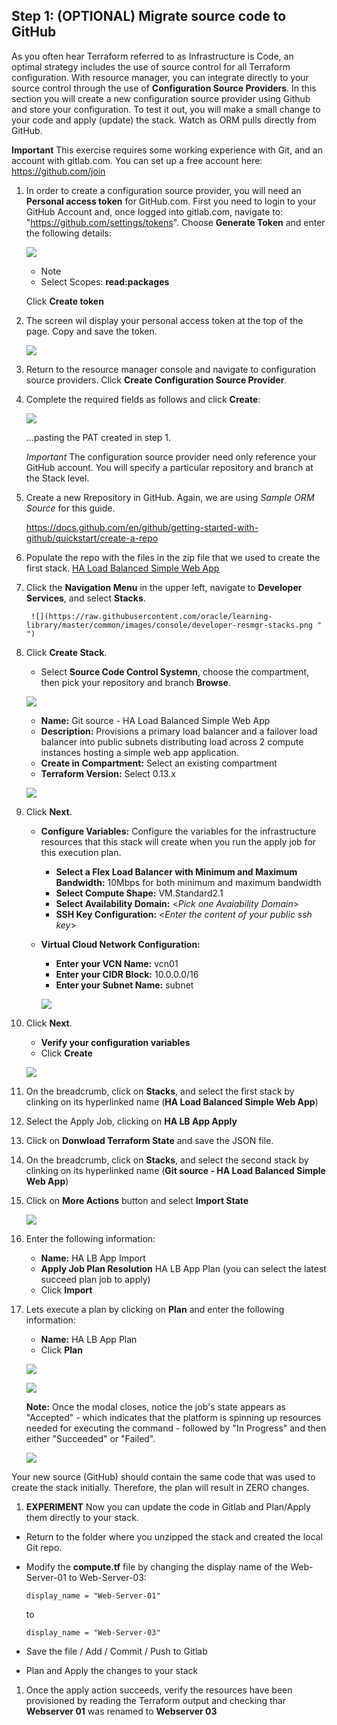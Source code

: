 ## **Step 1:** (OPTIONAL) Migrate source code to GitHub

As you often hear Terraform referred to as Infrastructure is Code, an optimal strategy includes the use of source control for all Terraform configuration.  With resource manager, you can integrate directly to your source control through the use of **Configuration Source Providers**.  In this section you will create a new configuration source provider using Github and store your configuration.  To test it out, you will make a small change to your code and apply (update) the stack.  Watch as ORM pulls directly from GitHub.

**Important** This exercise requires some working experience with Git, and an account with gitlab.com.  You can set up a free account here:
https://github.com/join

1. In order to create a configuration source provider, you will need an **Personal access token** for GitHub.com.  First you need to login to your GitHub Account and, once logged into gitlab.com, navigate to: "https://github.com/settings/tokens".  Choose **Generate Token** and enter the following details:

    ![](./../custom-stack/images/pat.png " ")

      - Note
      - Select Scopes: **read:packages**


    Click **Create token**

1. The screen wil display your personal access token at the top of the page. Copy and save the token.

   ![](./../custom-stack/images/gitoken.png " ")

1. Return to the resource manager console and navigate to configuration source providers.  Click **Create Configuration Source Provider**.

1. Complete the required fields as follows and click **Create**:

    ![](./../custom-stack/images/git-source.png " ")

    ...pasting the PAT created in step 1.

    *Important* The configuration source provider need only reference your GitHub account.  You will specify a particular repository and branch at the Stack level.

1. Create a new Rrepository in GitHub. Again, we are using *Sample ORM Source* for this guide.

    https://docs.github.com/en/github/getting-started-with-github/quickstart/create-a-repo

1. Populate the repo with the files in the zip file that we used to create the first stack. [HA Load Balanced Simple Web App](https://objectstorage.us-ashburn-1.oraclecloud.com/p/Jp3iMGo_6czdM4qk45cBROd9hO5R1BhtTKkFm2kjoB8MoiyZk6NBSa-5JUb6fSIW/n/ociobenablement/b/hol-labs/o/orm-lbass-demo.zip)

1. Click the **Navigation Menu** in the upper left, navigate to **Developer Services**, and select **Stacks**.

	    ![](https://raw.githubusercontent.com/oracle/learning-library/master/common/images/console/developer-resmgr-stacks.png " ")

1. Click **Create Stack**.

      - Select **Source Code Control Systemn**, choose the compartment, then pick your repository and branch **Browse**.

      ![](./images/zip-file.png) 

      - **Name:** Git source - HA Load Balanced Simple Web App
      - **Description:** Provisions a primary load balancer and a failover load balancer into public subnets distributing load across 2 compute instances hosting a simple web app application.
      - **Create in Compartment:** Select an existing compartment
      - **Terraform Version:** Select 0.13.x

    ![](./../custom-stack/images/git-stack.png " ")

1. Click **Next**.   
      - **Configure Variables:** Configure the variables for the infrastructure resources that this stack will create when you run the apply job for this execution plan.
        - **Select a Flex Load Balancer with Minimum and Maximum Bandwidth:** 10Mbps for both minimum and maximum bandwidth
        - **Select Compute Shape:** VM.Standard2.1
        - **Select Availability Domain:** <*Pick one Avaiability Domain*>
        - **SSH Key Configuration:** <*Enter the content of your public ssh key*>
      - **Virtual Cloud Network Configuration:** 
        - **Enter your VCN Name:** vcn01
        - **Enter your CIDR Block:** 10.0.0.0/16
        - **Enter your Subnet Name:** subnet

        ![](./../custom-stack/images/CreateStack02.png " ")

1. Click **Next**.
      - **Verify your configuration variables**
      - Click **Create**

     ![](./../custom-stack/images/CreateStack03.png " ")

1. On the breadcrumb, click on **Stacks**, and select the first stack by clinking on its hyperlinked name (**HA Load Balanced Simple Web App**)

1. Select the Apply Job, clicking on **HA LB App Apply**

1. Click on **Donwload Terraform State** and save the JSON file.

1. On the breadcrumb, click on **Stacks**, and select the second stack by clinking on its hyperlinked name (**Git source - HA Load Balanced Simple Web App**)

1. Click on **More Actions** button and select **Import State**

     ![](./../custom-stack/images/import-state01.png " ")

1. Enter the following information:

      - **Name:** HA LB App Import
      - **Apply Job Plan Resolution** HA LB App Plan (you can select the latest succeed plan job to apply)
      - Click **Import**

1. Lets execute a plan by clicking on **Plan** and enter the following information:

      - **Name:** HA LB App Plan
      - Click **Plan**

    ![](./../custom-stack/images/plan01.png " ")

    ![](./../custom-stack/images/plan02.png " ")

    **Note:** Once the modal closes, notice the job's state appears as "Accepted" - which indicates that the platform is spinning up resources needed for executing the command  - followed by "In Progress" and then either "Succeeded" or "Failed".

    ![](./../custom-stack/images/plan03.png " ")

  Your new source (GitHub) should contain the same code that was used to create the stack initially.  Therefore, the plan will result in ZERO changes.



1.  **EXPERIMENT** Now you can update the code in Gitlab and Plan/Apply them directly to your stack.

- Return to the folder where you unzipped the stack and created the local Git repo.  
- Modify the **compute.tf** file by changing the display name of the Web-Server-01 to Web-Server-03:
  
  ``display_name = "Web-Server-01"``

  to

  ``display_name = "Web-Server-03"``

- Save the file / Add / Commit / Push to Gitlab
- Plan and Apply the changes to your stack

   
1. Once the apply action succeeds, verify the resources have been provisioned by reading the Terraform output and checking thar **Webserver 01** was renamed to **Webserver 03** 